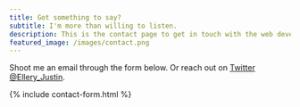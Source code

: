 ```yaml
---
title: Got something to say? 
subtitle: I'm more than willing to listen. 
description: This is the contact page to get in touch with the web developer, internet dude and computer programmer Justin Eller.
featured_image: /images/contact.png
---
```


Shoot me an email through the form below. Or reach out on [Twitter @Ellery_Justin](https://twitter.com/Ellery_Justin).

{% include contact-form.html %}
